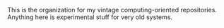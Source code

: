 This is the organization for my vintage computing-oriented repositories. Anything here is experimental stuff for very old systems.
